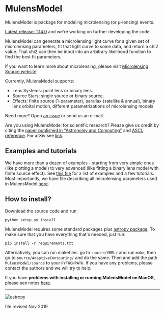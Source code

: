 # MulensModel

<dl>MulensModel is package for modeling microlensing (or &mu;-lensing) 
events. </dl>

[Latest release: 1.14.0](https://github.com/rpoleski/MulensModel/releases/latest) and we're working on further developing the code.

MulensModel can generate a microlensing light curve for a given set of microlensing parameters, fit that light curve to some data, and return a chi2 value. That chi2 can then be input into an arbitrary likelihood function to find the best fit parameters.

If you want to learn more about microlensing, please visit [Microlensing Source website](http://microlensing-source.org/).

Currently, MulensModel supports:
* Lens Systems: point lens or binary lens.
* Source Stars: single source or binary source.
* Effects: finite source (1-parameter), parallax (satellite & annual), binary lens orbital motion, different parametrizations of microlensing models.

Need more? Open [an issue](https://github.com/rpoleski/MulensModel/issues) or send us an e-mail. 

Are you using MulensModel for scientific research? Please give us credit by citing the [paper published in "Astronomy and Computing"](https://ui.adsabs.harvard.edu/abs/2019A%26C....26...35P/abstract) and [ASCL reference](http://ascl.net/1803.006). For arXiv see [link](https://arxiv.org/abs/1803.01003).


## Examples and tutorials

We have more than a dozen of examples - starting from very simple ones (like plotting a model) to very advanced (like fitting a binary lens model with finite source effect). See [this file](documents/examples_list.md) for a list of examples and a few tutorials. Most importantly, we have file describing all microlensing parameters used in MulensModel [here](documents/parameter_names.pdf).


## How to install?

Download the source code and run:
```
python setup.py install
```
MulensModel requires some standard packages plus [astropy package](http://www.astropy.org/). To make sure that you have everything that's needed, just run:
```
pip install -r requirements.txt
```
Alternatively, you can run makefiles: go to `source/VBBL/` and run `make`, then go to `source/AdaptiveContouring/` and do the same. Then and add the path `MulensModel/source` to your `PYTHONPATH`. If you have any problems, please contact the authors and we will try to help.

If you have **problems with installing or running MulensModel on MacOS**, please see notes [here](documents/macos_install.md).

---
[![astropy](http://img.shields.io/badge/powered%20by-AstroPy-orange.svg?style=flat)](http://www.astropy.org/)

file revised Nov 2019

